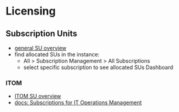 # Licensing

## Subscription Units

- [general SU overview](https://www.servicenow.com/products/entitlements-packages.html)
- find allocated SUs in the instance:
  - All > Subscription Management > All Subscriptions
  - select specific subscription to see allocated SUs Dashboard

### ITOM

- [ITOM SU overview](https://www.servicenow.com/content/dam/servicenow-assets/public/en-us/doc-type/legal/it-operations-management-itom-servicenow-subscription-unit-overview.pdf)
- [docs: Subscriptions for IT Operations Management](https://docs.servicenow.com/bundle/xanadu-it-operations-management/page/product/it-operations-management/concept/itom-license-module.html)
